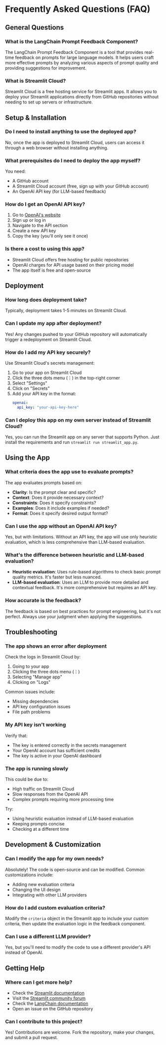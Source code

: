 # Frequently Asked Questions (FAQ)

## General Questions

### What is the LangChain Prompt Feedback Component?
The LangChain Prompt Feedback Component is a tool that provides real-time feedback on prompts for large language models. It helps users craft more effective prompts by analyzing various aspects of prompt quality and providing suggestions for improvement.

### What is Streamlit Cloud?
Streamlit Cloud is a free hosting service for Streamlit apps. It allows you to deploy your Streamlit applications directly from GitHub repositories without needing to set up servers or infrastructure.

## Setup & Installation

### Do I need to install anything to use the deployed app?
No, once the app is deployed to Streamlit Cloud, users can access it through a web browser without installing anything.

### What prerequisites do I need to deploy the app myself?
You need:
- A GitHub account
- A Streamlit Cloud account (free, sign up with your GitHub account)
- An OpenAI API key (for LLM-based feedback)

### How do I get an OpenAI API key?
1. Go to [OpenAI's website](https://platform.openai.com/)
2. Sign up or log in
3. Navigate to the API section
4. Create a new API key
5. Copy the key (you'll only see it once)

### Is there a cost to using this app?
- Streamlit Cloud offers free hosting for public repositories
- OpenAI charges for API usage based on their pricing model
- The app itself is free and open-source

## Deployment

### How long does deployment take?
Typically, deployment takes 1-5 minutes on Streamlit Cloud.

### Can I update my app after deployment?
Yes! Any changes pushed to your GitHub repository will automatically trigger a redeployment on Streamlit Cloud.

### How do I add my API key securely?
Use Streamlit Cloud's secrets management:
1. Go to your app on Streamlit Cloud
2. Click the three dots menu (⋮) in the top-right corner
3. Select "Settings"
4. Click on "Secrets"
5. Add your API key in the format:
   ```yaml
   openai:
     api_key: "your-api-key-here"
   ```

### Can I deploy this app on my own server instead of Streamlit Cloud?
Yes, you can run the Streamlit app on any server that supports Python. Just install the requirements and run `streamlit run streamlit_app.py`.

## Using the App

### What criteria does the app use to evaluate prompts?
The app evaluates prompts based on:
- **Clarity**: Is the prompt clear and specific?
- **Context**: Does it provide necessary context?
- **Constraints**: Does it specify constraints?
- **Examples**: Does it include examples if needed?
- **Format**: Does it specify desired output format?

### Can I use the app without an OpenAI API key?
Yes, but with limitations. Without an API key, the app will use only heuristic evaluation, which is less comprehensive than LLM-based evaluation.

### What's the difference between heuristic and LLM-based evaluation?
- **Heuristic evaluation**: Uses rule-based algorithms to check basic prompt quality metrics. It's faster but less nuanced.
- **LLM-based evaluation**: Uses an LLM to provide more detailed and contextual feedback. It's more comprehensive but requires an API key.

### How accurate is the feedback?
The feedback is based on best practices for prompt engineering, but it's not perfect. Always use your judgment when applying the suggestions.

## Troubleshooting

### The app shows an error after deployment
Check the logs in Streamlit Cloud by:
1. Going to your app
2. Clicking the three dots menu (⋮)
3. Selecting "Manage app"
4. Clicking on "Logs"

Common issues include:
- Missing dependencies
- API key configuration issues
- File path problems

### My API key isn't working
Verify that:
- The key is entered correctly in the secrets management
- Your OpenAI account has sufficient credits
- The key is active in your OpenAI dashboard

### The app is running slowly
This could be due to:
- High traffic on Streamlit Cloud
- Slow responses from the OpenAI API
- Complex prompts requiring more processing time

Try:
- Using heuristic evaluation instead of LLM-based evaluation
- Keeping prompts concise
- Checking at a different time

## Development & Customization

### Can I modify the app for my own needs?
Absolutely! The code is open-source and can be modified. Common customizations include:
- Adding new evaluation criteria
- Changing the UI design
- Integrating with other LLM providers

### How do I add custom evaluation criteria?
Modify the `criteria` object in the Streamlit app to include your custom criteria, then update the evaluation logic in the feedback component.

### Can I use a different LLM provider?
Yes, but you'll need to modify the code to use a different provider's API instead of OpenAI.

## Getting Help

### Where can I get more help?
- Check the [Streamlit documentation](https://docs.streamlit.io/)
- Visit the [Streamlit community forum](https://discuss.streamlit.io/)
- Check the [LangChain documentation](https://python.langchain.com/docs/get_started/introduction)
- Open an issue on the GitHub repository

### Can I contribute to this project?
Yes! Contributions are welcome. Fork the repository, make your changes, and submit a pull request.